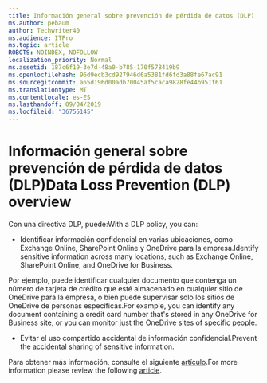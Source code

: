 ```yaml
---
title: Información general sobre prevención de pérdida de datos (DLP)
ms.author: pebaum
author: Techwriter40
ms.audience: ITPro
ms.topic: article
ROBOTS: NOINDEX, NOFOLLOW
localization_priority: Normal
ms.assetid: 187c6f19-3e7d-48a0-b785-170f578419b9
ms.openlocfilehash: 96d9ecb3cd927946d6a5381fd6fd3a88fe67ac91
ms.sourcegitcommit: a65d196d00adb70045af5caca9828fe44b951f61
ms.translationtype: MT
ms.contentlocale: es-ES
ms.lasthandoff: 09/04/2019
ms.locfileid: "36755145"
---
```

# <a name="data-loss-prevention-dlp-overview"></a><span data-ttu-id="6dbc4-102">Información general sobre prevención de pérdida de datos (DLP)</span><span class="sxs-lookup"><span data-stu-id="6dbc4-102">Data Loss Prevention (DLP) overview</span></span>

<span data-ttu-id="6dbc4-103">Con una directiva DLP, puede:</span><span class="sxs-lookup"><span data-stu-id="6dbc4-103">With a DLP policy, you can:</span></span>

- <span data-ttu-id="6dbc4-104">Identificar información confidencial en varias ubicaciones, como Exchange Online, SharePoint Online y OneDrive para la empresa.</span><span class="sxs-lookup"><span data-stu-id="6dbc4-104">Identify sensitive information across many locations, such as Exchange Online, SharePoint Online, and OneDrive for Business.</span></span>


<span data-ttu-id="6dbc4-105">Por ejemplo, puede identificar cualquier documento que contenga un número de tarjeta de crédito que esté almacenado en cualquier sitio de OneDrive para la empresa, o bien puede supervisar solo los sitios de OneDrive de personas específicas.</span><span class="sxs-lookup"><span data-stu-id="6dbc4-105">For example, you can identify any document containing a credit card number that's stored in any OneDrive for Business site, or you can monitor just the OneDrive sites of specific people.</span></span>

- <span data-ttu-id="6dbc4-106">Evitar el uso compartido accidental de información confidencial.</span><span class="sxs-lookup"><span data-stu-id="6dbc4-106">Prevent the accidental sharing of sensitive information.</span></span>


<span data-ttu-id="6dbc4-107">Para obtener más información, consulte el siguiente [artículo](https://docs.microsoft.com/office365/securitycompliance/data-loss-prevention-policies).</span><span class="sxs-lookup"><span data-stu-id="6dbc4-107">For more information please review the following [article](https://docs.microsoft.com/office365/securitycompliance/data-loss-prevention-policies).</span></span>

